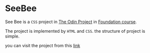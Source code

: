 # SeeBee

See Bee is a `CSS` project in [The Odin Project](https://www.theodinproject.com/dashboard) in [Foundation course](https://www.theodinproject.com/paths/foundations/courses/foundations).


The project is implemented by `HTML` and `CSS`. the structure of project is simple.

you can visit the project from this [link](https://omar622.github.io/SeeBee/)